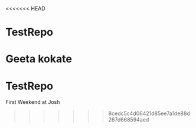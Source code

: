 <<<<<<< HEAD
# TestRepo
Geeta kokate
=======


# TestRepo

First Weekend at Josh
>>>>>>> 8cedc5c4d06421d85ee7a1de88d267d668594aed
